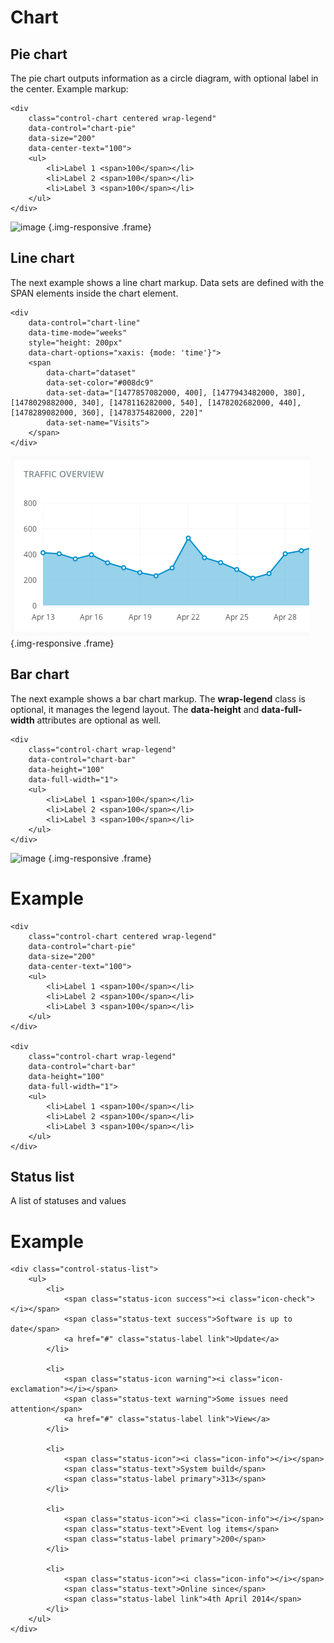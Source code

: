 # Chart

<a name="pie-chart" class="anchor" href="#pie-chart"></a>

## Pie chart

The pie chart outputs information as a circle diagram, with optional label in the center. Example markup:

    <div
        class="control-chart centered wrap-legend"
        data-control="chart-pie"
        data-size="200"
        data-center-text="100">
        <ul>
            <li>Label 1 <span>100</span></li>
            <li>Label 2 <span>100</span></li>
            <li>Label 3 <span>100</span></li>
        </ul>
    </div>

![image](https://github.com/octobercms/docs/blob/master/images/traffic-sources.png?raw=true) {.img-responsive .frame}

<a name="line-chart" class="anchor" href="#line-chart"></a>

## Line chart

The next example shows a line chart markup. Data sets are defined with the SPAN elements inside the chart element.

    <div
        data-control="chart-line"
        data-time-mode="weeks"
        style="height: 200px"
        data-chart-options="xaxis: {mode: 'time'}">
        <span
            data-chart="dataset"
            data-set-color="#008dc9"
            data-set-data="[1477857082000, 400], [1477943482000, 380], [1478029882000, 340], [1478116282000, 540], [1478202682000, 440], [1478289082000, 360], [1478375482000, 220]"
            data-set-name="Visits">
        </span>
    </div>

![image](https://github.com/octobercms/docs/blob/master/images/line-chart.png?raw=true) {.img-responsive .frame}

<a name="bar-chart" class="anchor" href="#bar-chart"></a>

## Bar chart

The next example shows a bar chart markup. The **wrap-legend** class is optional, it manages the legend layout. The **data-height** and **data-full-width** attributes are optional as well.

    <div
        class="control-chart wrap-legend"
        data-control="chart-bar"
        data-height="100"
        data-full-width="1">
        <ul>
            <li>Label 1 <span>100</span></li>
            <li>Label 2 <span>100</span></li>
            <li>Label 3 <span>100</span></li>
        </ul>
    </div>

![image](https://github.com/octobercms/docs/blob/master/images/bar-chart.png?raw=true) {.img-responsive .frame}

# Example

    <div
        class="control-chart centered wrap-legend"
        data-control="chart-pie"
        data-size="200"
        data-center-text="100">
        <ul>
            <li>Label 1 <span>100</span></li>
            <li>Label 2 <span>100</span></li>
            <li>Label 3 <span>100</span></li>
        </ul>
    </div>

    <div
        class="control-chart wrap-legend"
        data-control="chart-bar"
        data-height="100"
        data-full-width="1">
        <ul>
            <li>Label 1 <span>100</span></li>
            <li>Label 2 <span>100</span></li>
            <li>Label 3 <span>100</span></li>
        </ul>
    </div>

<a name="bar-chart" class="anchor" href="#bar-chart"></a>

## Status list

A list of statuses and values

# Example

    <div class="control-status-list">
        <ul>
            <li>
                <span class="status-icon success"><i class="icon-check"></i></span>
                <span class="status-text success">Software is up to date</span>
                <a href="#" class="status-label link">Update</a>
            </li>

            <li>
                <span class="status-icon warning"><i class="icon-exclamation"></i></span>
                <span class="status-text warning">Some issues need attention</span>
                <a href="#" class="status-label link">View</a>
            </li>

            <li>
                <span class="status-icon"><i class="icon-info"></i></span>
                <span class="status-text">System build</span>
                <span class="status-label primary">313</span>
            </li>

            <li>
                <span class="status-icon"><i class="icon-info"></i></span>
                <span class="status-text">Event log items</span>
                <span class="status-label primary">200</span>
            </li>

            <li>
                <span class="status-icon"><i class="icon-info"></i></span>
                <span class="status-text">Online since</span>
                <span class="status-label link">4th April 2014</span>
            </li>
        </ul>
    </div>
